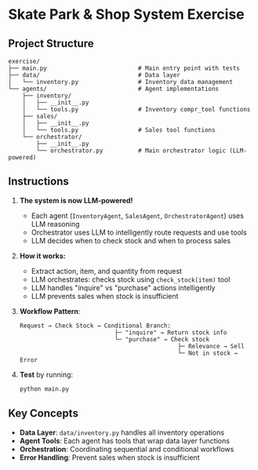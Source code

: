 # Skate Park & Shop System Exercise

## Project Structure

```
exercise/
├── main.py                          # Main entry point with tests
├── data/                            # Data layer
│   └── inventory.py                 # Inventory data management
└── agents/                          # Agent implementations
    ├── inventory/
    │   ├── __init__.py
    │   └── tools.py                 # Inventory compr_tool functions
    ├── sales/
    │   ├── __init__.py
    │   └── tools.py                 # Sales tool functions
    └── orchestrator/
        ├── __init__.py
        └── orchestrator.py          # Main orchestrator logic (LLM-powered)
```

## Instructions

1. **The system is now LLM-powered!**
   - Each agent (`InventoryAgent`, `SalesAgent`, `OrchestratorAgent`) uses LLM reasoning
   - Orchestrator uses LLM to intelligently route requests and use tools
   - LLM decides when to check stock and when to process sales

2. **How it works:**
   - Extract action, item, and quantity from request
   - LLM orchestrates: checks stock using `check_stock(item)` tool
   - LLM handles "inquire" vs "purchase" actions intelligently
   - LLM prevents sales when stock is insufficient

3. **Workflow Pattern**:
   ```
   Request → Check Stock → Conditional Branch:
                              ├─ "inquire" → Return stock info
                              └─ "purchase" → Check stock
                                                ├─ Relevance → Sell
                                                └─ Not in stock → Error
   ```

3. **Test** by running:
   ```bash
   python main.py
   ```

## Key Concepts

- **Data Layer**: `data/inventory.py` handles all inventory operations
- **Agent Tools**: Each agent has tools that wrap data layer functions
- **Orchestration**: Coordinating sequential and conditional workflows
- **Error Handling**: Prevent sales when stock is insufficient

